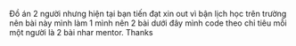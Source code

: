 Đồ án 2 người nhưng hiện tại bạn tiến đạt xin out vì bận lịch học trên trường nên bài này mình làm 1 mình nên 2 bài dưới đây mình code theo chỉ tiêu mỗi một người là 2 bài nhar mentor.
Thanks